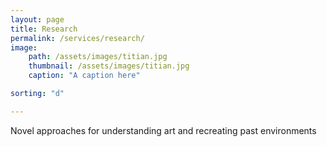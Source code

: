 ```yaml
---
layout: page
title: Research
permalink: /services/research/
image:
    path: /assets/images/titian.jpg
    thumbnail: /assets/images/titian.jpg
    caption: "A caption here"

sorting: "d"

---
```


Novel approaches for understanding art and recreating past environments